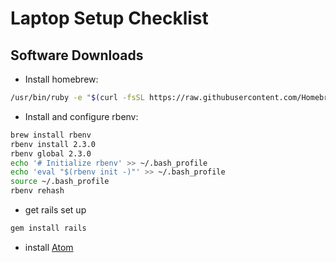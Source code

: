 # Laptop Setup Checklist

## Software Downloads
 * Install homebrew:
 
 ```bash
 /usr/bin/ruby -e "$(curl -fsSL https://raw.githubusercontent.com/Homebrew/install/master/install)"
 ```
 * Install and configure rbenv:
 
 ```bash
 brew install rbenv
 rbenv install 2.3.0
 rbenv global 2.3.0
 echo '# Initialize rbenv' >> ~/.bash_profile
 echo 'eval "$(rbenv init -)"' >> ~/.bash_profile
 source ~/.bash_profile
 rbenv rehash
 ```
 
 * get rails set up
 
 ```bash
 gem install rails
 ```
 
 * install [Atom](https://atom.io/download/mac)
